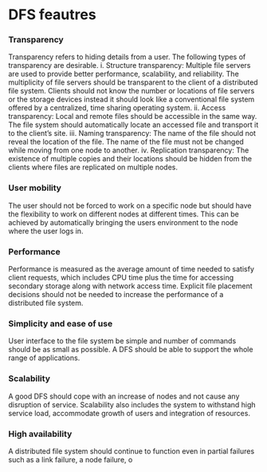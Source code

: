 # DFS feautres


### Transparency
Transparency refers to hiding details from a user. The following types of transparency are 
desirable.
i. Structure transparency: Multiple file servers are used to provide better performance, 
scalability, and reliability. The multiplicity of file servers should be transparent to the client of a 
distributed file system. Clients should not know the number or locations of file servers or the 
storage devices instead it should look like a conventional file system offered by a centralized, 
time sharing operating system.
ii. Access transparency: Local and remote files should be accessible in the same way. The file 
system should automatically locate an accessed file and transport it to the client’s site.
iii. Naming transparency: The name of the file should not reveal the location of the file. The 
name of the file must not be changed while moving from one node to another.
iv. Replication transparency: The existence of multiple copies and their locations should be 
hidden from the clients where files are replicated on multiple nodes.
### User mobility
The user should not be forced to work on a specific node but should have the flexibility to work 
on different nodes at different times. This can be achieved by automatically bringing the users 
environment to the node where the user logs in.
### Performance
Performance is measured as the average amount of time needed to satisfy client requests, which 
includes CPU time plus the time for accessing secondary storage along with network access 
time. Explicit file placement decisions should not be needed to increase the performance of a 
distributed file system.
### Simplicity and ease of use
User interface to the file system be simple and number of commands should be as small as 
possible. A DFS should be able to support the whole range of applications.
### Scalability
A good DFS should cope with an increase of nodes and not cause any disruption of service. 
Scalability also includes the system to withstand high service load, accommodate growth of users 
and integration of resources.
### High availability
A distributed file system should continue to function even in partial failures such as a link 
failure, a node failure, o
